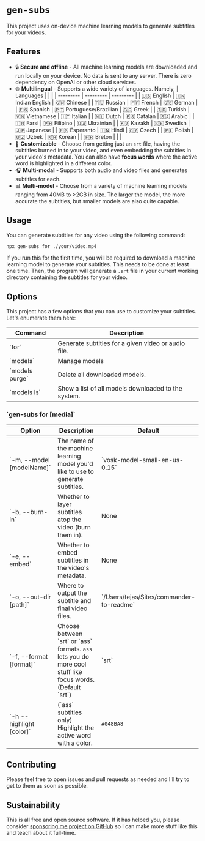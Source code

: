 # `gen-subs`

This project uses on-device machine learning models to generate subtitles for your videos.

## Features

- 🔒 **Secure and offline** - All machine learning models are downloaded and run locally on your device. No data is sent to any server. There is zero dependency on OpenAI or other cloud services.
- 🌐 **Multilingual** - Supports a wide variety of languages. Namely,
  | Languages | | |
  | --------- | --------- | --------- |
  | 🇺🇸 English | 🇮🇳 Indian English | 🇨🇳 Chinese |
  | 🇷🇺 Russian | 🇫🇷 French | 🇩🇪 German |
  | 🇪🇸 Spanish | 🇵🇹 Portuguese/Brazilian | 🇬🇷 Greek |
  | 🇹🇷 Turkish | 🇻🇳 Vietnamese | 🇮🇹 Italian |
  | 🇳🇱 Dutch | 🇪🇸 Catalan | 🇸🇦 Arabic |
  | 🇮🇷 Farsi | 🇵🇭 Filipino | 🇺🇦 Ukrainian |
  | 🇰🇿 Kazakh | 🇸🇪 Swedish | 🇯🇵 Japanese |
  | 🇪🇸 Esperanto | 🇮🇳 Hindi | 🇨🇿 Czech |
  | 🇵🇱 Polish | 🇺🇿 Uzbek | 🇰🇷 Korean |
  | 🇫🇷 Breton | | |
- 🎨 **Customizable** - Choose from getting just an `srt` file, having the subtitles burned in to your video, and even embedding the subtitles in your video's metadata. You can also have **focus words** where the active word is highlighted in a different color.
- 🎧 **Multi-modal** - Supports both audio and video files and generates subtitles for each.
- 📊 **Multi-model** - Choose from a variety of machine learning models ranging from 40MB to >2GB in size. The larger the model, the more accurate the subtitles, but smaller models are also quite capable.

## Usage

You can generate subtitles for any video using the following command:

```bash
npx gen-subs for ./your/video.mp4
```

If you run this for the first time, you will be required to download a machine learning model to generate your subtitles. This needs to be done at least one time. Then, the program will generate a `.srt` file in your current working directory containing the subtitles for your video.

## Options

This project has a few options that you can use to customize your subtitles. Let's enumerate them here:

| Command          | Description                                         |
| ---------------- | --------------------------------------------------- |
| \`for\`          | Generate subtitles for a given video or audio file. |
| \`models\`       | Manage models                                       |
| \`models purge\` | Delete all downloaded models.                       |
| \`models ls\`    | Show a list of all models downloaded to the system. |

### \`gen-subs for [media]\`

| Option                      | Description                                                                                                      | Default                                    |
| --------------------------- | ---------------------------------------------------------------------------------------------------------------- | ------------------------------------------ |
| \`-m, --model [modelName]\` | The name of the machine learning model you'd like to use to generate subtitles.                                  | \`vosk-model-small-en-us-0.15\`            |
| \`-b, --burn-in\`           | Whether to layer subtitles atop the video (burn them in).                                                        | None                                       |
| \`-e, --embed\`             | Whether to embed subtitles in the video's metadata.                                                              | None                                       |
| \`-o, --out-dir [path]\`    | Where to output the subtitle and final video files.                                                              | \`/Users/tejas/Sites/commander-to-readme\` |
| \`-f, --format [format]\`   | Choose between \`srt\` or \`ass\` formats. `ass` lets you do more cool stuff like focus words. (Default \`srt\`) | \`srt\`                                    |
| \`-h --highlight [color]\`  | (\`ass\` subtitles only) Highlight the active word with a color.                                                 | `#048BA8`                                  |

## Contributing

Please feel free to open issues and pull requests as needed and I'll try to get to them as soon as possible.

## Sustainability

This is all free and open source software. If it has helped you, please consider [sponsoring me project on GitHub](https://github.com/sponsors/TejasQ) so I can make more stuff like this and teach about it full-time.
